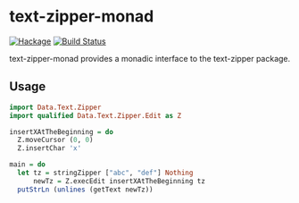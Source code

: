 # text-zipper-monad

[![Hackage](https://img.shields.io/hackage/v/text-zipper-monad.svg?style=flat)](https://hackage.haskell.org/package/text-zipper-monad)
[![Build Status](https://travis-ci.org/kseo/text-zipper-monad.svg?branch=master)](https://travis-ci.org/kseo/text-zipper-monad)

text-zipper-monad provides a monadic interface to the text-zipper package.

## Usage

```haskell
import Data.Text.Zipper
import qualified Data.Text.Zipper.Edit as Z

insertXAtTheBeginning = do
  Z.moveCursor (0, 0)
  Z.insertChar 'x'

main = do
  let tz = stringZipper ["abc", "def"] Nothing
      newTz = Z.execEdit insertXAtTheBeginning tz
  putStrLn (unlines (getText newTz))
```

